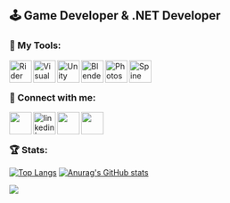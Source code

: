 ## 🕹️ Game Developer & .NET Developer

### 🔧 My Tools:

[<img align="left" alt="Rider" width="40px" src="https://upload.wikimedia.org/wikipedia/commons/thumb/6/6e/JetBrains_Rider_Icon.svg/512px-JetBrains_Rider_Icon.svg.png" />][rider]
[<img align="left" alt="Visual Studio Code" width="40px" src="https://cdn.icon-icons.com/icons2/2107/PNG/512/file_type_vscode_icon_130084.png" />][vsCode]
[<img align="left" alt="Unity" width="40px" src="https://preview.redd.it/tu3gt6ysfxq71.png?auto=webp&s=10ab55d9dc09e7ed6ea59bd5916800a5272d5969" />][unity]
[<img align="left" alt="Blender" width="40px" src="https://upload.wikimedia.org/wikipedia/commons/thumb/0/0c/Blender_logo_no_text.svg/2503px-Blender_logo_no_text.svg.png" />][blender]
[<img align="left" alt="Photoshop" width="40px" src="https://www.adobe.com/content/dam/acom/one-console/icons_rebrand/ps_appicon.svg" />][photoshop]
[<img align="left" alt="Spine" width="40px" src="https://esotericsoftware.com/files/branding/spine_badge.png" />][spine]

[vsCode]: https://code.visualstudio.com/
[rider]: https://www.jetbrains.com/rider/
[unity]: https://www.unity.com/
[blender]: https://www.blender.org/
[photoshop]: https://www.adobe.com/products/photoshop.html
[spine]: http://esotericsoftware.com/

<br/>
<br/>

### 📩 Connect with me:

[<img align="left" height="40px" width="40px" src="https://upload.wikimedia.org/wikipedia/commons/4/4e/Gmail_Icon.png" />][gmail]
[<img align="left" alt="linkedin | LinkedIn" width="40px" src="https://upload.wikimedia.org/wikipedia/commons/thumb/c/ca/LinkedIn_logo_initials.png/640px-LinkedIn_logo_initials.png" />][linkedin]
[<img align="left" height="40px" width="40px" src="https://upload.wikimedia.org/wikipedia/commons/thumb/a/a5/Instagram_icon.png/2048px-Instagram_icon.png" />][instagram]
[<img align="left" height="40px" width="40px" src="https://static-00.iconduck.com/assets.00/itch-io-icon-512x512-wwio9bi8.png" />][itchio]

[gmail]: mailto:emreberatkrn@gmail.com
[linkedin]: https://www.linkedin.com/in/emreberat/
[instagram]: https://www.instagram.com/emreberat19/
[itchio]: https://emreberatkr.itch.io/

<br/>
<br/>

### 🏆 Stats:

[![Top Langs](https://github-readme-stats.vercel.app/api/top-langs/?username=EmreBeratKR&theme=dracula&hide=shaderlab,hlsl&langs_count=3)](https://github.com/anuraghazra/github-readme-stats)
[![Anurag's GitHub stats](https://github-readme-stats.vercel.app/api?username=EmreBeratKR&show_icons=true&theme=dracula&count_private=true&include_all_commits=true)](https://github.com/anuraghazra/github-readme-stats)

<!---
<img src="https://streak-stats.demolab.com?user=EmreBeratKR&locale=en&mode=weekly&theme=dracula&" height="220" alt="streak graph"/>
[![GitHub Streak](https://github-readme-streak-stats.herokuapp.com?user=EmreBeratKR&theme=dracula)](https://git.io/streak-stats)
--->

![](https://komarev.com/ghpvc/?username=emreberatkr&color=ff6e96&label=Visitors&style=flat)

<!---
EmreBeratKR/EmreBeratKR is a ✨ special ✨ repository because its `README.md` (this file) appears on your GitHub profile.
You can click the Preview link to take a look at your changes.
--->
